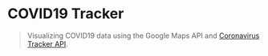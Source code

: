 # COVID19 Tracker
> Visualizing COVID19 data using the Google Maps API and [Coronavirus Tracker API](https://github.com/ExpDev07/coronavirus-tracker-api).
